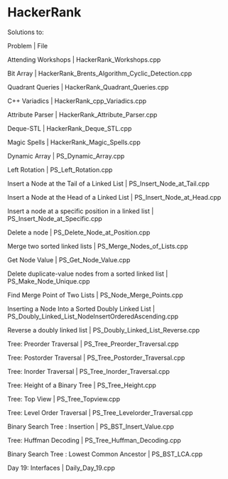 # HackerRank

Solutions to:

Problem | File

Attending Workshops | HackerRank\_Workshops.cpp

Bit Array | HackerRank\_Brents\_Algorithm\_Cyclic\_Detection.cpp

Quadrant Queries | HackerRank\_Quadrant\_Queries.cpp

C++ Variadics | HackerRank\_cpp\_Variadics.cpp

Attribute Parser | HackerRank\_Attribute\_Parser.cpp

Deque-STL | HackerRank\_Deque\_STL.cpp

Magic Spells | HackerRank\_Magic\_Spells.cpp

Dynamic Array | PS\_Dynamic\_Array.cpp

Left Rotation | PS\_Left\_Rotation.cpp

Insert a Node at the Tail of a Linked List | PS\_Insert\_Node\_at\_Tail.cpp

Insert a Node at the Head of a Linked List | PS\_Insert\_Node\_at\_Head.cpp

Insert a node at a specific position in a linked list | PS\_Insert\_Node\_at\_Specific.cpp

Delete a node | PS\_Delete\_Node\_at\_Position.cpp

Merge two sorted linked lists | PS\_Merge\_Nodes\_of\_Lists.cpp

Get Node Value | PS\_Get\_Node\_Value.cpp

Delete duplicate-value nodes from a sorted linked list | PS\_Make\_Node\_Unique.cpp

Find Merge Point of Two Lists | PS\_Node\_Merge\_Points.cpp

Inserting a Node Into a Sorted Doubly Linked List | PS\_Doubly\_Linked\_List\_NodeInsertOrderedAscending.cpp

Reverse a doubly linked list | PS\_Doubly\_Linked\_List\_Reverse.cpp 

Tree: Preorder Traversal | PS\_Tree\_Preorder\_Traversal.cpp

Tree: Postorder Traversal | PS\_Tree\_Postorder\_Traversal.cpp

Tree: Inorder Traversal | PS\_Tree\_Inorder\_Traversal.cpp

Tree: Height of a Binary Tree | PS\_Tree\_Height.cpp

Tree: Top View | PS\_Tree\_Topview.cpp

Tree: Level Order Traversal | PS\_Tree\_Levelorder\_Traversal.cpp

Binary Search Tree : Insertion | PS\_BST\_Insert\_Value.cpp

Tree: Huffman Decoding | PS\_Tree\_Huffman\_Decoding.cpp

Binary Search Tree : Lowest Common Ancestor | PS\_BST\_LCA.cpp

Day 19: Interfaces | Daily\_Day\_19.cpp
